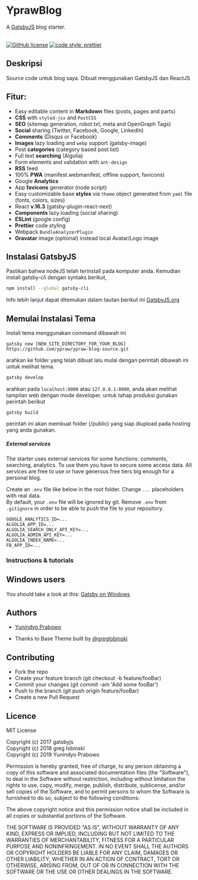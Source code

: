 # YprawBlog

A [GatsbyJS](https://www.gatsbyjs.org/) blog starter. <br /><br />


[![GitHub license](https://img.shields.io/github/license/ypraw/ypraw-blog-source.svg?style=for-the-badge&logo=appveyor)](https://github.com/ypraw/ypraw-blog-source/blob/master/LICENSE)
[![code style: prettier](https://img.shields.io/badge/code_style-prettier-ff69b4.svg?style=for-the-badge&logo=appveyor)](https://github.com/prettier/prettier)


## Deskripsi

Source code untuk blog saya. Dibuat menggunakan GatsbyJS dan ReactJS

## Fitur:

- Easy editable content in **Markdown** files (posts, pages and parts)
- **CSS** with `styled-jsx` and `PostCSS`
- **SEO** (sitemap generation, robot.txt, meta and OpenGraph Tags)
- **Social** sharing (Twitter, Facebook, Google, LinkedIn)
- **Comments** (Disqus or Facebook)
- **Images** lazy loading and `webp` support (gatsby-image)
- Post **categories** (category based post list)
- Full text **searching** (Algolia)
- Form elements and validation with `ant-design`
- **RSS** feed
- 100% **PWA** (manifest.webmanifest, offline support, favicons)
- Google **Analytics**
- App **favicons** generator (node script)
- Easy customizable base **styles** via `theme` object generated from `yaml` file (fonts, colors, sizes)
- React **v.16.3** (gatsby-plugin-react-next)
- **Components** lazy loading (social sharing)
- **ESLint** (google config)
- **Prettier** code styling
- Webpack `BundleAnalyzerPlugin`
- **Gravatar** image (optional) instead local Avatar/Logo image

## Instalasi GatsbyJS

Pastikan bahwa nodeJS telah terinstall pada komputer anda.
Kemudian install gatsby-cli dengan syntaks berikut,

```bash
npm install --global gatsby-cli
```

Info lebih lanjut dapat ditemukan dalam tautan berikut ini [GatsbyJS.org](https://www.gatsbyjs.org/tutorial/part-one)

## Memulai Instalasi Tema

Install tema menggunakan command dibawah ini

```text
gatsby new [NEW_SITE_DIRECTORY_FOR_YOUR_BLOG] https://github.com/ypraw/ypraw-blog-source.git
```

arahkan ke folder yang telah dibuat lalu mulai dengan perintah dibawah ini untuk melihat tema.

```bash
gatsby develop
```

arahkan pada `localhost:8000` atau `127.0.0.1:8000`, anda akan melihat tampilan web dengan mode developer.
untuk tahap produksi gunakan perintah berikut

```text
gatsby build
```

perintah ini akan membuat folder (/public) yang siap diupload pada hosting yang anda gunakan.

##### External services

The starter uses external services for some functions: comments, searching, analytics. To use them you have to secure some access data. All services are free to use or have generous free tiers big enough for a personal blog.

Create an `.env` file like below in the root folder. Change `...` placeholders with real data.
<br />By default, your `.env` file will be ignored by git. Remove `.env` from `.gitignore` in order to be able to push the file to your repository.

```text
GOOGLE_ANALYTICS_ID=...
ALGOLIA_APP_ID=...
ALGOLIA_SEARCH_ONLY_API_KEY=...
ALGOLIA_ADMIN_API_KEY=...
ALGOLIA_INDEX_NAME=...
FB_APP_ID=...
```

### Instructions & tutorials


## Windows users

You should take a look at this: [Gatsby on Windows](https://www.gatsbyjs.org/docs/gatsby-on-windows/)

## Authors

- [Yunindyo Prabowo](https://github.com/ypraw)

- Thanks to Base Theme built by [@greglobinski](https://github.com/greglobinski)

## Contributing

- Fork the repo
- Create your feature branch (git checkout -b feature/fooBar)
- Commit your changes (git commit -am 'Add some fooBar')
- Push to the branch (git push origin feature/fooBar)
- Create a new Pull Request

## Licence

MIT License

Copyright (c) 2017 gatsbyjs <br />Copyright (c) 2018 greg lobinski <br />Copyright (c) 2019 Yunindyo Prabowo

Permission is hereby granted, free of charge, to any person obtaining a copy of this software and associated documentation files (the "Software"), to deal in the Software without restriction, including without limitation the rights to use, copy, modify, merge, publish, distribute, sublicense, and/or sell
copies of the Software, and to permit persons to whom the Software is furnished to do so, subject to the following conditions:

The above copyright notice and this permission notice shall be included in all copies or substantial portions of the Software.

THE SOFTWARE IS PROVIDED "AS IS", WITHOUT WARRANTY OF ANY KIND, EXPRESS OR IMPLIED, INCLUDING BUT NOT LIMITED TO THE WARRANTIES OF MERCHANTABILITY, FITNESS FOR A PARTICULAR PURPOSE AND NONINFRINGEMENT. IN NO EVENT SHALL THE AUTHORS OR COPYRIGHT HOLDERS BE LIABLE FOR ANY CLAIM, DAMAGES OR OTHER LIABILITY, WHETHER IN AN ACTION OF CONTRACT, TORT OR OTHERWISE, ARISING FROM, OUT OF OR IN CONNECTION WITH THE SOFTWARE OR THE USE OR OTHER DEALINGS IN THE SOFTWARE.
